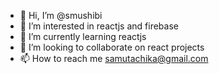 - 👋 Hi, I’m @smushibi
- 👀 I’m interested in reactjs and firebase
- 🌱 I’m currently learning reactjs
- 💞️ I’m looking to collaborate on react projects
- 📫 How to reach me samutachika@gmail.com


